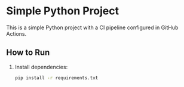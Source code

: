 # Simple Python Project

This is a simple Python project with a CI pipeline configured in GitHub Actions.

## How to Run

1. Install dependencies:
   ```bash
   pip install -r requirements.txt
